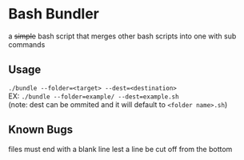 # Bash Bundler
a ~~simple~~ bash script that merges other bash scripts into one with sub commands
## Usage
`./bundle --folder=<target> --dest=<destination>`<br>
EX: `./bundle --folder=example/ --dest=example.sh`<br>
(note: dest can be ommited and it will default to `<folder name>.sh`)<br>

## Known Bugs
files must end with a blank line lest a line be cut off from the bottom